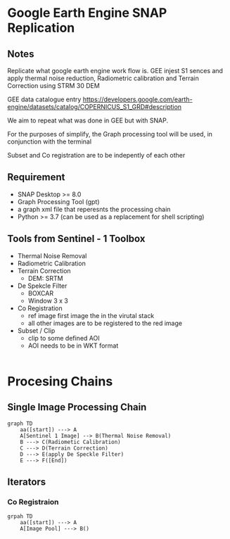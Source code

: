 # Google Earth Engine SNAP Replication

## Notes
Replicate what google earth engine work flow is. GEE injest S1 sences and apply thermal noise reduction, Radiometric calibration and Terrain Correction using STRM 30 DEM

GEE data catalogue entry https://developers.google.com/earth-engine/datasets/catalog/COPERNICUS_S1_GRD#description

We aim to repeat what was done in GEE but with SNAP. 

For the purposes of simplify, the Graph processing tool will be used, in conjunction with the terminal

Subset and Co registration are to be indepently of each other

## Requirement
- SNAP Desktop >= 8.0
- Graph Processing Tool (gpt)
- a graph xml file that reperesnts the processing chain
- Python >= 3.7 (can be used as a replacement for shell scripting)

## Tools from Sentinel - 1 Toolbox
- Thermal Noise Removal
- Radiometric Calibration
- Terrain Correction
    - DEM: SRTM
- De Spekcle Filter
    - BOXCAR
    - Window 3 x 3
- Co Registration
    - ref image first image the in the virutal stack
    - all other images are to be registered to the red image
- Subset / Clip
    - clip to some defined AOI
    - AOI needs to be in WKT format  
  <br>
# Procesing Chains

## Single Image Processing Chain
```mermaid
graph TD
    aa([start]) ---> A
    A[Sentinel 1 Image] --> B(Thermal Noise Removal)
    B ---> C(Radiometic Calibration)
    C ---> D(Terrain Correction)
    D ---> E(apply De Speckle Filter)
    E ---> F([End])
```

## Iterators

### Co Registraion
```mermaid
grpah TD
    aa([start]) ---> A
    A[Image Pool] ---> B()                 
```


